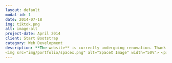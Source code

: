```yaml
---
layout: default
modal-id: 1
date: 2014-07-18
img: tiktok.png
alt: image-alt
project-date: April 2014
client: Start Bootstrap
category: Web Development
description: **The website** is currently undergoing renovation. Thank you for your patience! <!-- </div> 
<img src="img/portfolio/spacex.png" alt="SpaceX Image" width="50%"> <p> Otro texto.</p> -->
---
```


